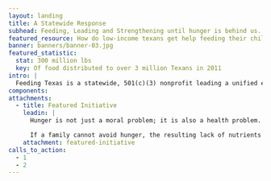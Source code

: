 ```yaml
---
layout: landing
title: A Statewide Response
subhead: Feeding, Leading and Strengthening until hunger is behind us.
featured_resource: How do low-income texans get help feeding their children?
banner: banners/banner-03.jpg
featured_statistic:
  stat: 300 million lbs
  key: Of food distributed to over 3 million Texans in 2011
intro: |
  Feeding Texas is a statewide, 501(c)(3) nonprofit leading a unified effort for a hunger-free Texas. We feed millions of struggling Texans through our statewide network of food banks; strengthen the collective response to hunger through collaboration and scaling success; and lead the public conversation to solve hunger in our state.
components:
attachments:
  - title: Featured Initiative
    leadin: |
      Hunger is not just a moral problem; it is also a health problem.

      If a family cannot avoid hunger, the resulting lack of nutrients reduces the body’s defenses against sickness, contributing to depressed student achievement, lowered worker productivity and avoidable health care costs.
    attachment: featured-initiative
calls_to_action:
  - 1
  - 2
---
```

